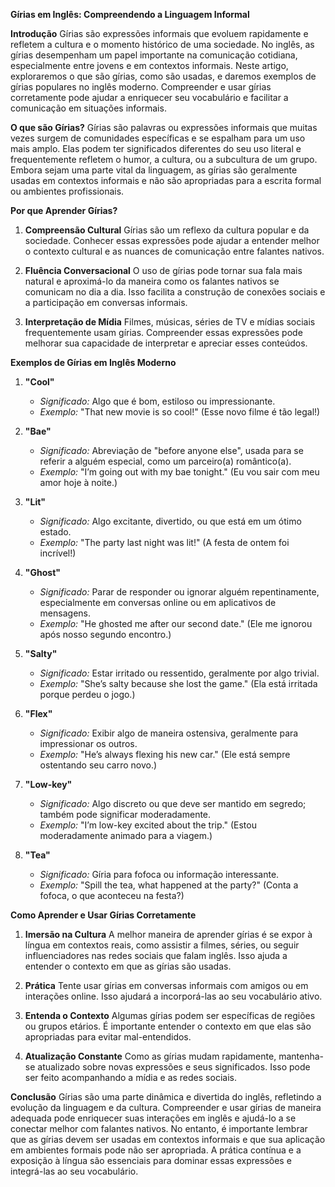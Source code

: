 **Gírias em Inglês: Compreendendo a Linguagem Informal**

**Introdução**
Gírias são expressões informais que evoluem rapidamente e refletem a cultura e o momento histórico de uma sociedade. No inglês, as gírias desempenham um papel importante na comunicação cotidiana, especialmente entre jovens e em contextos informais. Neste artigo, exploraremos o que são gírias, como são usadas, e daremos exemplos de gírias populares no inglês moderno. Compreender e usar gírias corretamente pode ajudar a enriquecer seu vocabulário e facilitar a comunicação em situações informais.

**O que são Gírias?**
Gírias são palavras ou expressões informais que muitas vezes surgem de comunidades específicas e se espalham para um uso mais amplo. Elas podem ter significados diferentes do seu uso literal e frequentemente refletem o humor, a cultura, ou a subcultura de um grupo. Embora sejam uma parte vital da linguagem, as gírias são geralmente usadas em contextos informais e não são apropriadas para a escrita formal ou ambientes profissionais.

**Por que Aprender Gírias?**
1. **Compreensão Cultural**
   Gírias são um reflexo da cultura popular e da sociedade. Conhecer essas expressões pode ajudar a entender melhor o contexto cultural e as nuances de comunicação entre falantes nativos.

2. **Fluência Conversacional**
   O uso de gírias pode tornar sua fala mais natural e aproximá-lo da maneira como os falantes nativos se comunicam no dia a dia. Isso facilita a construção de conexões sociais e a participação em conversas informais.

3. **Interpretação de Mídia**
   Filmes, músicas, séries de TV e mídias sociais frequentemente usam gírias. Compreender essas expressões pode melhorar sua capacidade de interpretar e apreciar esses conteúdos.

**Exemplos de Gírias em Inglês Moderno**

1. **"Cool"**
   - *Significado:* Algo que é bom, estiloso ou impressionante.
   - *Exemplo:* "That new movie is so cool!" (Esse novo filme é tão legal!)

2. **"Bae"**
   - *Significado:* Abreviação de "before anyone else", usada para se referir a alguém especial, como um parceiro(a) romântico(a).
   - *Exemplo:* "I’m going out with my bae tonight." (Eu vou sair com meu amor hoje à noite.)

3. **"Lit"**
   - *Significado:* Algo excitante, divertido, ou que está em um ótimo estado.
   - *Exemplo:* "The party last night was lit!" (A festa de ontem foi incrível!)

4. **"Ghost"**
   - *Significado:* Parar de responder ou ignorar alguém repentinamente, especialmente em conversas online ou em aplicativos de mensagens.
   - *Exemplo:* "He ghosted me after our second date." (Ele me ignorou após nosso segundo encontro.)

5. **"Salty"**
   - *Significado:* Estar irritado ou ressentido, geralmente por algo trivial.
   - *Exemplo:* "She’s salty because she lost the game." (Ela está irritada porque perdeu o jogo.)

6. **"Flex"**
   - *Significado:* Exibir algo de maneira ostensiva, geralmente para impressionar os outros.
   - *Exemplo:* "He’s always flexing his new car." (Ele está sempre ostentando seu carro novo.)

7. **"Low-key"**
   - *Significado:* Algo discreto ou que deve ser mantido em segredo; também pode significar moderadamente.
   - *Exemplo:* "I’m low-key excited about the trip." (Estou moderadamente animado para a viagem.)

8. **"Tea"**
   - *Significado:* Gíria para fofoca ou informação interessante.
   - *Exemplo:* "Spill the tea, what happened at the party?" (Conta a fofoca, o que aconteceu na festa?)

**Como Aprender e Usar Gírias Corretamente**

1. **Imersão na Cultura**
   A melhor maneira de aprender gírias é se expor à língua em contextos reais, como assistir a filmes, séries, ou seguir influenciadores nas redes sociais que falam inglês. Isso ajuda a entender o contexto em que as gírias são usadas.

2. **Prática**
   Tente usar gírias em conversas informais com amigos ou em interações online. Isso ajudará a incorporá-las ao seu vocabulário ativo.

3. **Entenda o Contexto**
   Algumas gírias podem ser específicas de regiões ou grupos etários. É importante entender o contexto em que elas são apropriadas para evitar mal-entendidos.

4. **Atualização Constante**
   Como as gírias mudam rapidamente, mantenha-se atualizado sobre novas expressões e seus significados. Isso pode ser feito acompanhando a mídia e as redes sociais.

**Conclusão**
Gírias são uma parte dinâmica e divertida do inglês, refletindo a evolução da linguagem e da cultura. Compreender e usar gírias de maneira adequada pode enriquecer suas interações em inglês e ajudá-lo a se conectar melhor com falantes nativos. No entanto, é importante lembrar que as gírias devem ser usadas em contextos informais e que sua aplicação em ambientes formais pode não ser apropriada. A prática contínua e a exposição à língua são essenciais para dominar essas expressões e integrá-las ao seu vocabulário.